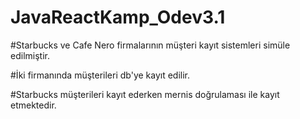 # JavaReactKamp_Odev3.1

#Starbucks ve Cafe Nero firmalarının müşteri kayıt sistemleri simüle edilmiştir.

#İki firmanında müşterileri db'ye kayıt edilir.

#Starbucks müşterileri kayıt ederken mernis doğrulaması ile kayıt etmektedir.
